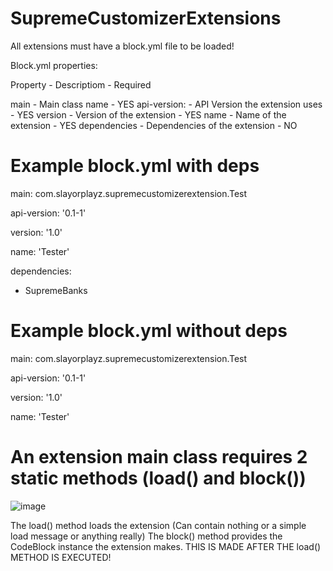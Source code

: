 # SupremeCustomizerExtensions

All extensions must have a block.yml file to be loaded!

Block.yml properties:

Property - Descriptiom - Required

main - Main class name - YES
api-version: - API Version the extension uses - YES
version - Version of the extension - YES
name - Name of the extension - YES
dependencies - Dependencies of the extension - NO

# Example block.yml with deps

main: com.slayorplayz.supremecustomizerextension.Test

api-version: '0.1-1'

version: '1.0'

name: 'Tester'

dependencies:
  - SupremeBanks

# Example block.yml without deps

main: com.slayorplayz.supremecustomizerextension.Test

api-version: '0.1-1'

version: '1.0'

name: 'Tester'

# An extension main class requires 2 static methods (load() and block()) 
![image](https://user-images.githubusercontent.com/68820364/167746626-24efd9f3-9be7-42f8-ae1d-4d2a0e874647.png)

The load() method loads the extension (Can contain nothing or a simple load message or anything really)
The block() method provides the CodeBlock instance the extension makes. THIS IS MADE AFTER THE load() METHOD IS EXECUTED!
